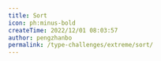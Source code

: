 ```yaml
---
title: Sort
icon: ph:minus-bold
createTime: 2022/12/01 08:03:57
author: pengzhanbo
permalink: /type-challenges/extreme/sort/
---
```

